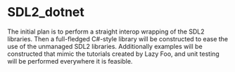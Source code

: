 # SDL2_dotnet

The initial plan is to perform a straight interop wrapping of the SDL2 libraries. Then a full-fledged
C#-style library will be constructed to ease the use of the unmanaged SDL2 libraries. Additionally
examples will be constructed that mimic the tutorials created by Lazy Foo, and unit testing will be
performed everywhere it is feasible.
